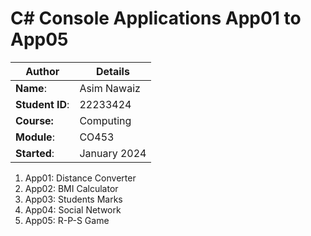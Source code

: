# C# Console Applications App01 to App05
| Author | Details |
| ---- | ---- |
**Name**: | Asim Nawaiz  |
**Student ID**: | 22233424 |
**Course:** | Computing |
**Module**: | CO453     |
**Started**: | January 2024 |    

1. App01: Distance Converter
2. App02: BMI Calculator
3. App03: Students Marks
4. App04: Social Network
5. App05: R-P-S Game
